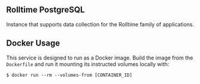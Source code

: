 ## Rolltime PostgreSQL
Instance that supports data collection for the Rolltime family of applications.

## Docker Usage
This service is designed to run as a Docker image. Build the image from the `Dockerfile` and run it mounting its instructed volumes locally with:

```shell
$ docker run --rm --volumes-from [CONTAINER_ID]
```
